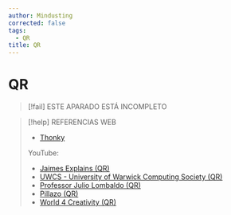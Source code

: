 ```yaml
---
author: Mindusting
corrected: false
tags:
  - QR
title: QR
---
```


# QR

> [!fail] ESTE APARADO ESTÁ INCOMPLETO

> [!help] REFERENCIAS WEB
> - [Thonky](https://www.thonky.com/qr-code-tutorial/)
> 
> YouTube:
> - [Jaimes Explains (QR)](https://youtu.be/142TGhaTMtI)
> - [UWCS - University of Warwick Computing Society (QR)](https://youtu.be/7J5kaEkVRow)
> - [Professor Julio Lombaldo (QR)](https://youtu.be/Rc3ul6RRANU)
> - [Pillazo (QR)](https://youtu.be/KA8hDldvfv0)
> - [World 4 Creativity (QR)](https://youtu.be/_odubPKG8v0)
